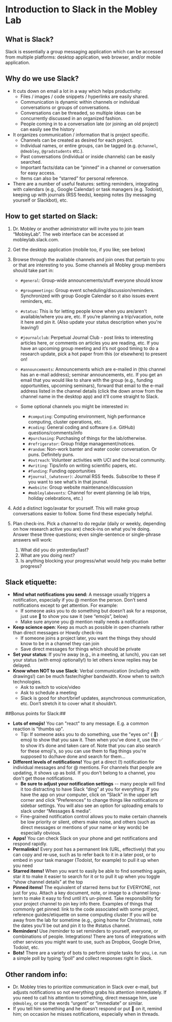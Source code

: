 # Introduction to Slack in the Mobley Lab

## What is Slack?

Slack is essentially a group messaging application which can be accessed from multiple platforms: desktop application, web browser, and/or mobile application.

## Why do we use Slack?

- It cuts down on email a lot in a way which helps productivity:
    - Files / images / code snippets / hyperlinks are easily shared.
    - Communication is dynamic within channels or individual conversations or groups of conversations.
    - Conversations can be threaded, so multiple ideas can be concurrently discussed in an organized fashion.		
    - People coming in to a conversation late (or joining an old project) can easily see the history
- It organizes communication / information that is project specific.		
    - Channels can be created as desired for each project.
    - Individual names, or entire groups, can be tagged (e.g. `@channel`, `@dmobley`, `@gradstudents` etc.).
    - Past conversations (individual or inside channels) can be easily searched.
    - Important facts/data can be “pinned” in a channel or conversation for easy access.
    - Items can also be “starred” for personal reference.
- There are a number of useful features: setting reminders, integrating with calendars (e.g., Google Calendar) or task managers (e.g. Todoist), keeping up with journals (RSS feeds), keeping notes (by messaging yourself or Slackbot), etc. 	

## How to get started on Slack:

1. Dr. Mobley or another administrator will invite you to join team “MobleyLab”. The web interface can be accessed at mobleylab.slack.com.
2. Get the desktop application (mobile too, if you like; see below)
3. Browse through the available channels and join ones that pertain to you or that are interesting to you. Some channels all Mobley group members should take part in:		 				
    - `#general`: Group-wide announcements/stuff everyone should know		
    - `#groupmeetings`: Group event scheduling/discussion/reminders. Synchronized with group Google Calendar so it also issues event reminders, etc.
    - `#status`: This is for letting people know when you are/aren't available/where you are, etc. If you’re planning a trip/vacation, note it here and pin it. (Also update your status description when you're leaving!)
    - `#journalclub`: Perpetual Journal Club - post links to interesting articles here, or comments on articles you are reading, etc.	If you have an upcoming group meeting and it’s not good timing to do a research update, pick a hot paper from this (or elsewhere) to present on!
    - `#announcements`: Announcements which are e-mailed in (this channel has an e-mail address); seminar announcements, etc. If you get an email that you would like to share with the group (e.g., funding opportunities, upcoming seminars), forward that email to the e-mail address listed in the channel details (click the down arrow from the channel name in the desktop app) and it’ll come straight to Slack.

    - Some optional channels you might be interested in:		 				
        - `#computing`: Computing environment, high performance computing, cluster operations, etc.		
        - `#coding`: General coding and software (i.e. GitHub) questions/comments/info 	
        - `#purchasing`: Purchasing of things for the lab/otherwise.
        - `#refrigerator`: Group fridge management/notices.		
        - `#random`: Non-work banter and water cooler conversation. Or puns. Definitely puns.
        - `#outreach`: Volunteer activities with UCI and the local community.
        - `#writing`: Tips/info on writing scientific papers, etc.
        - `#funding`: Funding opportunities
        - `#journal_(whatever)`: Journal RSS feeds. Subscribe to these if you want to see what’s in that journal.
        - `#website`: Group website maintenance/discussion
        - `#mobleylabevents`: Channel for event planning (ie lab trips, holiday celebrations, etc.)

4. Add a distinct logo/avatar for yourself. This will make group conversations easier to follow. Some find these especially helpful.

5. Plan check-ins. Pick a channel to do regular (daily or weekly, depending on how research active you are) check-ins on what you're doing. Answer these three questions; even single-sentence or single-phrase answers will work:
   1. What did you do yesterday/last?
   2. What are you doing next?
   3. Is anything blocking your progress/what would help you make better progress?


## Slack etiquette:

- **Mind what notifications you send:** A message usually triggers a notification, especially if you @ mention the person. Don’t send notifications except to get attention. For example:
    - If someone asks you to do something but doesn’t ask for a response, just use :eyes: to show you saw it (see “emojis”, below)
    - Make sure anyone you @ mention really needs a notification
- **Keep science open**: Keep as much as possible in open channels rather than direct messages or Howdy check-ins
    - If someone joins a project later, you want the things they should know to be in a channel they can join
    - Save direct messages for things which should be private
- **Set your status**: If you’re away (e.g., in a meeting, at lunch), you can set your status (with emoji optionally!) to let others know replies may be delayed.
- **Know when NOT to use Slack**: Verbal communication (including with drawings!) can be much faster/higher bandwidth. Know when to switch technologies.
    - Ask to switch to voice/video
    - Ask to schedule a meeting
    - Slack is good for short/brief updates, asynchronous communication, etc. Don’t stretch it to cover what it shouldn’t.

##Bonus points for Slack:##

- **Lots of emojis!** You can "react" to any message. E.g. a common reaction is "thumbs up".
    - Tip: If someone asks you to do something, use the "eyes on" ( :eyes:) emoji to show that you saw it. Then when you've done it, use the :white_check_mark: to show it’s done and taken care of. Note that you can also search for these emoji's, so you can use them to flag things you're supposed to do/have done and search for them...
- **Different levels of notifications!** You get a direct (!) notification for individual messages and for @ mentions. For channels that people are updating, it shows up as bold. If you don't belong to a channel, you don't get those notifications.
    - **Be sure to adjust your notification settings** -- many people will find it too distracting to have Slack “ding” at you for everything. If you have the app on your computer, click on “Slack” in the upper left corner and click “Preferences” to change things like notifications or sidebar settings. You will also see an option for uploading emails to slack under “Messages & media”.
    - Fine-grained notification control allows you to make certain channels be low priority or silent, others make noise, and others (such as direct messages or mentions of your name or key words) be especially obvious.
- **Apps!** You can check Slack on your phone and get notifications and respond rapidly.
- **Permalinks!** Every post has a permanent link (URL, effectively) that you can copy and re-use, such as to refer back to it in a later post, or to embed in your task manager (Todoist, for example) to pull it up when you need
- **Starred items!** When you want to easily be able to find something again, star it to make it easier to search for it or to pull it up when you toggle “show channel details” at the top
- **Pinned items!** The equivalent of starred items but for EVERYONE, not just for you. Attach a key document, note, or image to a channel long-term to make it easy to find until it’s un-pinned. Take responsibility for your project channel to pin key info there.
Examples of things that commonly get pinned: link to the code associated with some project, reference guides/etiquette on some computing cluster
If you will be away from the lab for sometime (e.g., going home for Christmas), note the dates you’ll be out and pin it to the #status channel.
- **Reminders!** Use /reminder to set reminders to yourself, everyone, or combinations of people.
Integrations! There are tons of integrations with other services you might want to use, such as Dropbox, Google Drive, Todoist, etc.
- **Bots!** There are a variety of bots to perform simple tasks for you, i.e. run a simple poll by typing “/poll” and collect responses right in Slack.


## Other random info:
- Dr. Mobley tries to prioritize communication in Slack over e-mail, but adjusts notifications so not everything grabs his attention immediately. If you need to call his attention to something, direct message him, use `@dmobley`, or use the words “urgent” or “immediate” or similar.
- If you tell him something and he doesn’t respond or put :eyes: on it, remind him; on occasion he misses notifications, especially when in threads.
